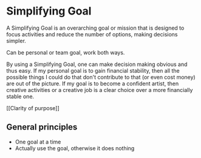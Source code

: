 # Simplifying Goal

A Simplifying Goal is an overarching goal or mission that is designed to focus activities and reduce the number of options, making decisions simpler.

Can be personal or team goal, work both ways.

By using a Simplifying Goal, one can make decision making obvious and thus easy. If my personal goal is to gain financial stability, then all the possible things I could do that don't contribute to that (or even cost money) are out of the picture. If my goal is to become a confident artist, then creative activities or a creative job is a clear choice over a more financially stable one.

[[Clarity of purpose]]

## General principles
- One goal at a time
- Actually use the goal, otherwise it does nothing
